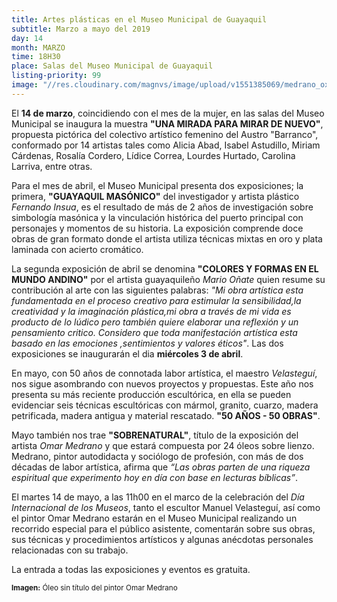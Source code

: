 ```yaml
---
title: Artes plásticas en el Museo Municipal de Guayaquil
subtitle: Marzo a mayo del 2019
day: 14
month: MARZO
time: 18H30
place: Salas del Museo Municipal de Guayaquil
listing-priority: 99
image: "//res.cloudinary.com/magnvs/image/upload/v1551385069/medrano_ox0i4i.jpg"
---
```


El **14 de marzo**, coincidiendo con el mes de la mujer, en las salas del Museo Municipal se inaugura la muestra **"UNA MIRADA PARA MIRAR DE NUEVO"**, propuesta pictórica del colectivo artístico femenino del Austro "Barranco", conformado por 14 artistas tales como Alicia Abad, Isabel Astudillo, Miriam Cárdenas, Rosalía Cordero, Lídice Correa, Lourdes Hurtado, Carolina Larriva, entre otras. 

Para el mes de abril, el Museo Municipal presenta dos exposiciones; la primera, **"GUAYAQUIL MASÓNICO"** del investigador y artista plástico *Fernando Insua*, es el resultado de más de 2 años de investigación sobre simbología masónica y la vinculación histórica del puerto principal con personajes y momentos de su historia. La exposición comprende doce obras de gran formato donde el artista utiliza técnicas mixtas en oro y plata laminada con acierto cromático. 

La segunda exposición de abril se denomina **"COLORES Y FORMAS EN EL MUNDO ANDINO"** por el artista guayaquileño *Mario Oñate* quien resume su contribución al arte con las siguientes palabras: *"Mi obra artística esta fundamentada en el proceso creativo para estimular la sensibilidad,la creatividad y la imaginación plástica,mi obra a través de mi vida es producto de lo lúdico pero también quiere elaborar una reflexión y un pensamiento critico. Considero que toda manifestación artística esta basado en las emociones ,sentimientos y valores éticos"*. Las dos exposiciones se inaugurarán el dia **miércoles 3 de abril**. 

En mayo, con 50 años de connotada labor artística, el maestro  *Velasteguí*, nos sigue asombrando con nuevos proyectos y propuestas. Este año nos presenta su más reciente producción escultórica, en ella se pueden evidenciar seis técnicas escultóricas con mármol, granito, cuarzo, madera petrificada, madera antigua y material rescatado. **"50 AÑOS - 50 OBRAS"**. 

Mayo también nos trae **"SOBRENATURAL"**, título de la exposición del artista *Omar Medrano* y que estará compuesta por 24 óleos sobre lienzo. Medrano, pintor autodidacta y sociólogo de profesión, con más de dos décadas de labor artística, afirma que *“Las obras parten de una riqueza espiritual que experimento hoy en día con base en lecturas bíblicas”*.

El martes 14 de mayo, a las 11h00 en el marco de la celebración del *Día Internacional de los Museos*, tanto el escultor Manuel Velasteguí, así como el pintor Omar Medrano estarán en el Museo Municipal realizando un recorrido especial para el público asistente, comentarán sobre sus obras, sus técnicas y procedimientos artísticos y algunas anécdotas personales relacionadas con su trabajo.

La entrada a todas las exposiciones y eventos es gratuita.  

<small><b>Imagen:</b> Óleo sin título del pintor Omar Medrano</small>
